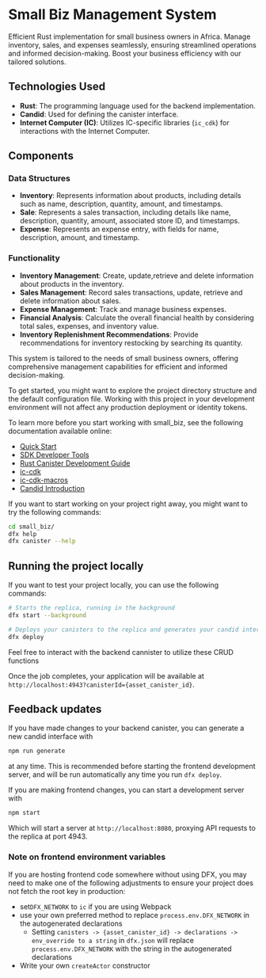 # Small Biz Management System

Efficient Rust implementation for small business owners in Africa. Manage inventory, sales, and expenses seamlessly, ensuring streamlined operations and informed decision-making. Boost your business efficiency with our tailored solutions.

## Technologies Used

- **Rust**: The programming language used for the backend implementation.
- **Candid**: Used for defining the canister interface.
- **Internet Computer (IC)**: Utilizes IC-specific libraries (`ic_cdk`) for interactions with the Internet Computer.

## Components

### Data Structures
- **Inventory**: Represents information about products, including details such as name, description, quantity, amount, and timestamps.
- **Sale**: Represents a sales transaction, including details like name, description, quantity, amount, associated store ID, and timestamps.
- **Expense**: Represents an expense entry, with fields for name, description, amount, and timestamp.

### Functionality
- **Inventory Management**: Create, update,retrieve and delete information about products in the inventory.
- **Sales Management**: Record sales transactions, update, retrieve and delete information about sales.
- **Expense Management**: Track and manage business expenses.
- **Financial Analysis**: Calculate the overall financial health by considering total sales, expenses, and inventory value.
- **Inventory Replenishment Recommendations**: Provide recommendations for inventory restocking by searching its quantity.

This system is tailored to the needs of small business owners, offering comprehensive management capabilities for efficient and informed decision-making.

To get started, you might want to explore the project directory structure and the default configuration file. Working with this project in your development environment will not affect any production deployment or identity tokens.

To learn more before you start working with small_biz, see the following documentation available online:

- [Quick Start](https://internetcomputer.org/docs/current/developer-docs/setup/deploy-locally)
- [SDK Developer Tools](https://internetcomputer.org/docs/current/developer-docs/setup/install)
- [Rust Canister Development Guide](https://internetcomputer.org/docs/current/developer-docs/backend/rust/)
- [ic-cdk](https://docs.rs/ic-cdk)
- [ic-cdk-macros](https://docs.rs/ic-cdk-macros)
- [Candid Introduction](https://internetcomputer.org/docs/current/developer-docs/backend/candid/)

If you want to start working on your project right away, you might want to try the following commands:

```bash
cd small_biz/
dfx help
dfx canister --help
```

## Running the project locally

If you want to test your project locally, you can use the following commands:

```bash
# Starts the replica, running in the background
dfx start --background

# Deploys your canisters to the replica and generates your candid interface
dfx deploy
```
Feel free to interact with the backend cannister to utilize these CRUD functions 

Once the job completes, your application will be available at `http://localhost:4943?canisterId={asset_canister_id}`.

## Feedback updates

If you have made changes to your backend canister, you can generate a new candid interface with

```bash
npm run generate
```

at any time. This is recommended before starting the frontend development server, and will be run automatically any time you run `dfx deploy`.

If you are making frontend changes, you can start a development server with

```bash
npm start
```

Which will start a server at `http://localhost:8080`, proxying API requests to the replica at port 4943.

### Note on frontend environment variables

If you are hosting frontend code somewhere without using DFX, you may need to make one of the following adjustments to ensure your project does not fetch the root key in production:

- set`DFX_NETWORK` to `ic` if you are using Webpack
- use your own preferred method to replace `process.env.DFX_NETWORK` in the autogenerated declarations
  - Setting `canisters -> {asset_canister_id} -> declarations -> env_override to a string` in `dfx.json` will replace `process.env.DFX_NETWORK` with the string in the autogenerated declarations
- Write your own `createActor` constructor
